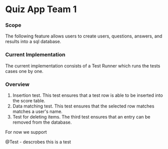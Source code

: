# Quiz App Team 1

### Scope

The following feature allows users to create users, questions, answers, and results into a sql database.

### Current Implementation

The current implementation consists of a Test Runner which runs the tests cases one by one.

### Overview

1. Insertion test. This test ensures that a test row is able to be inserted into the score table.
2. Data matching test. This test ensures that the selected row matches matches a user's name.
3. Test for deleting items. The third test ensures that an entry can be removed from the database.

For now we support

@Test - descrobes this is a test 
